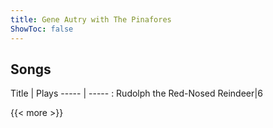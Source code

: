 ```yaml
---
title: Gene Autry with The Pinafores
ShowToc: false
---
```


## Songs
Title | Plays 
----- | ----- : 
Rudolph the Red-Nosed Reindeer|6

{{< more >}}